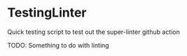 # TestingLinter

Quick testing script to test out the super-linter github action


TODO: Something to do with linting
